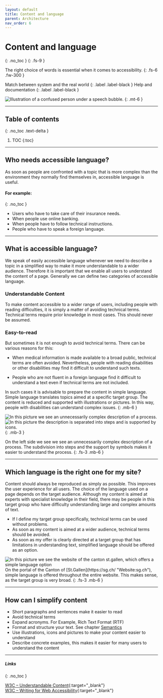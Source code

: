 ```yaml
---
layout: default
title: Content and language
parent: Architecture
nav_order: 6
---
```


# Content and language
{: .no_toc }
{: .fs-9 }

The right choice of words is essential when it comes to accessibility.
{: .fs-6 .fw-300 }

Match between system and the real world
{: .label .label-black }
Help and documentation
{: .label .label-black }

<img src="{{ '/assets/images/language/language.png' | prepend: site.baseurl }}" alt="Illustration of a confused person under a speech bubble." title="Illustration of a confused person under a speech bubble."/>
{: .mt-6 }

---

## Table of contents
{: .no_toc .text-delta }

1. TOC
{:toc}

---

## Who needs accessible language?
As soon as people are confronted with a topic that is more complex than the environment they normally find themselves in, accessible language is useful.

#### For example:
{: .no_toc }
- Users who have to take care of their insurance needs.
- When people use online banking.
- When people have to follow technical instructions.
- People who have to speak a foreign language.

---

## What is accessible language?

 We speak of easily accessible language whenever we need to describe a topic in a simplified way to make it more understandable to a wider audience. Therefore it is important that we enable all users to understand the content of a page. Generally we can define two categories of accessible language. 

### Understandable Content
To make content accessible to a wider range of users, including people with reading difficulties, it is simply a matter of avoiding technical terms. Technical terms require prior knowledge in most cases. This should never be assumed.

### Easy-to-read
But sometimes it is not enough to avoid technical terms. There can be various reasons for this:

- When medical information is made available to a broad public, technical terms are often avoided. Nevertheless, people with reading disabilities or other disabilities may find it difficult to understand such texts. 

- People who are not fluent in a foreign language find it difficult to understand a text even if technical terms are not included. 

In such cases it is advisable to prepare the content in simple language. Simple language translates topics aimed at a specific target group. The content is reduced and supported with illustrations or pictures. In this way, people with disabilities can understand complex issues.
{: .mb-6 }

<div id="container1">
 <!-- The before image is first -->
 <img src="{{ '/assets/images/language/complex.png' | prepend: site.baseurl }}" alt="In this picture we see an unnecessarily complex description of a process."/>
 <!-- The after image is last -->
 <img src="{{ '/assets/images/language/easy.png' | prepend: site.baseurl }}" alt="In this picture the description is separated into steps and is supported by icons."/>
</div>
{: .mb-3 }

On the left side we see we see an unnecessarily complex description of a process. The subdivision into steps and the support by symbols makes it easier to understand the process.
{: .fs-3 .mb-6 }


---

## Which language is the right one for my site?
Content should always be reproduced as simply as possible. This improves the user experience for all users. The choice of the language used on a page depends on the target audience. Although my content is aimed at experts with specialist knowledge in their field, there may be people in this target group who have difficulty understanding large and complex amounts of text. 

- If I define my target group specifically, technical terms can be used without problems.
- As soon as my content is aimed at a wider audience, technical terms should be avoided. 
- As soon as my offer is clearly directed at a target group that has limitations in understanding text, simplified language should be offered as an option.

<img src="{{ '/assets/images/language/easy_language.png' | prepend: site.baseurl }}" alt="In this picture we see the website of the canton st.gallen, which offers a simple language option"/>
On the portal of the Canton of [St.Gallen](https://sg.ch/ "Website:sg.ch"), simple language is offered throughout the entire website. This makes sense, as the target group is very broad.
{: .fs-3 .mb-6 }

---

## How can I simplify content

- Short paragraphs and sentences make it easier to read
- Avoid technical terms
- Expand acronyms. For Example, Rich Text Format (RTF)
- Format and structure your text. See chapter [Semantics](/Accessibility-Designer-Guide/docs/Architecture/semantics/)
- Use illustrations, icons and pictures to make your content easier to understand
- Describe concrete examples, this makes it easier for many users to understand the content
 
---

##### Links
{: .no_toc }

[W3C – Understandable Content](https://www.w3.org/WAI/WCAG21/Understanding/reading-level.html "W3C – Understandable Content"){:target="_blank"} <br>
[W3C – Writing for Web Accessibility](https://www.w3.org/WAI/tips/writing/#keep-content-clear-and-concise "W3C – Writing for Web Accessibilityt"){:target="_blank"} 